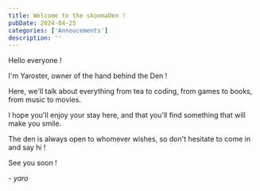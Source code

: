 ```yaml
---
title: Welcome to the skoomaDen !
pubDate: 2024-04-25
categories: ['Annoucements']
description: ''
---
```


Hello everyone ! 

I'm Yaroster, owner of the hand behind the Den !

Here, we'll talk about everything from tea to coding, from games to books, from music to movies.

I hope you'll enjoy your stay here, and that you'll find something that will make you smile.

The den is always open to whomever wishes, so don't hesitate to come in and say hi !

See you soon !

 *- yaro*
